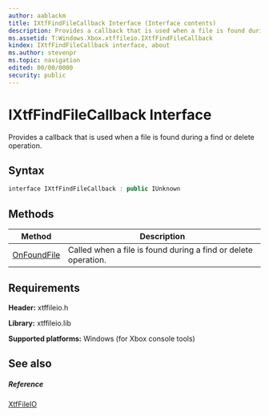 ```yaml
---
author: aablackm
title: IXtfFindFileCallback Interface (Interface contents)
description: Provides a callback that is used when a file is found during a find or delete operation.
ms.assetid: T:Windows.Xbox.xtffileio.IXtfFindFileCallback
kindex: IXtfFindFileCallback interface, about
ms.author: stevenpr
ms.topic: navigation
edited: 00/00/0000
security: public
---
```


# IXtfFindFileCallback Interface
Provides a callback that is used when a file is found during a find or delete operation.
<a id="syntaxSection"></a>



## Syntax  

```cpp
interface IXtfFindFileCallback : public IUnknown  
```

  
## Methods  
  
| Method | Description |  
| --- | --- |  
| [OnFoundFile](methods/onfoundfile-ixtffindfilecallback-xtffileio-xbox-microsoft-m.md) | Called when a file is found during a find or delete operation. |  


<a id="requirements"></a>



## Requirements  

**Header:** xtffileio.h  

**Library:** xtffileio.lib  
  
**Supported platforms:** Windows (for Xbox console tools)  
  
<a id="ID4E1"></a>



## See also  

<a id="ID4E3"></a>



##### Reference  

[XtfFileIO](../../xtffileio-xbox-microsoft-n.md)  